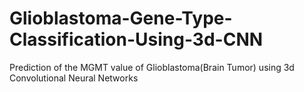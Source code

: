 # Glioblastoma-Gene-Type-Classification-Using-3d-CNN
Prediction of the MGMT value of Glioblastoma(Brain Tumor) using 3d Convolutional Neural Networks
